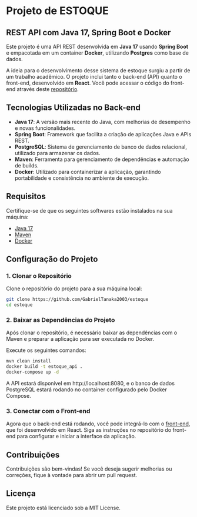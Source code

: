 # Projeto de ESTOQUE

## REST API com Java 17, Spring Boot e Docker

Este projeto é uma API REST desenvolvida em **Java 17** usando **Spring Boot** e empacotada em um container **Docker**, utilizando **Postgres** como base de dados.

A ideia para o desenvolvimento desse sistema de estoque surgiu a partir de um trabalho acadêmico. O projeto inclui tanto o back-end (API) quanto o front-end, desenvolvido em **React**. Você pode acessar o código do front-end através deste [repositório](https://github.com/GabrielTanaka2003/front-end-estoque).

## Tecnologias Utilizadas no Back-end

- **Java 17**: A versão mais recente do Java, com melhorias de desempenho e novas funcionalidades.
- **Spring Boot**: Framework que facilita a criação de aplicações Java e APIs REST.
- **PostgreSQL**: Sistema de gerenciamento de banco de dados relacional, utilizado para armazenar os dados.
- **Maven**: Ferramenta para gerenciamento de dependências e automação de builds.
- **Docker**: Utilizado para containerizar a aplicação, garantindo portabilidade e consistência no ambiente de execução.

## Requisitos

Certifique-se de que os seguintes softwares estão instalados na sua máquina:

- [Java 17](https://www.oracle.com/pt/java/technologies/downloads/#java17)
- [Maven](https://maven.apache.org/install.html)
- [Docker](https://www.docker.com/get-started)

## Configuração do Projeto

### 1. Clonar o Repositório

Clone o repositório do projeto para a sua máquina local:

```bash
git clone https://github.com/GabrielTanaka2003/estoque
cd estoque
```

### 2. Baixar as Dependências do Projeto

Após clonar o repositório, é necessário baixar as dependências com o Maven e preparar a aplicação para ser executada no Docker.

Execute os seguintes comandos:

```bash
mvn clean install
docker build -t estoque_api .
docker-compose up -d
```

A API estará disponível em http://localhost:8080, e o banco de dados PostgreSQL estará rodando no container configurado pelo Docker Compose.

### 3. Conectar com o Front-end

Agora que o back-end está rodando, você pode integrá-lo com o [front-end](https://github.com/GabrielTanaka2003/front-end-estoque), que foi desenvolvido em React. Siga as instruções no repositório do front-end para configurar e iniciar a interface da aplicação.

## Contribuições

Contribuições são bem-vindas! Se você deseja sugerir melhorias ou correções, fique à vontade para abrir um pull request.

## Licença

Este projeto está licenciado sob a MIT License.